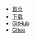 - [首页](https://hfish.net/#/)
- [下载](https://hfish.net/#/down)
- [GitHub](https://github.com/hacklcx/HFish)
- [Gitee](https://gitee.com/lauix/HFish)

